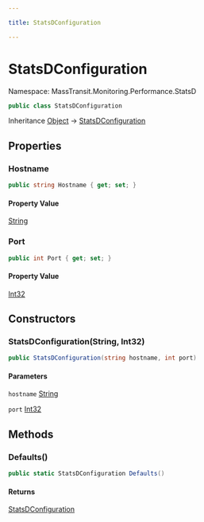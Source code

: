 ```yaml
---

title: StatsDConfiguration

---
```


# StatsDConfiguration

Namespace: MassTransit.Monitoring.Performance.StatsD

```csharp
public class StatsDConfiguration
```

Inheritance [Object](https://learn.microsoft.com/en-us/dotnet/api/system.object) → [StatsDConfiguration](../masstransit-monitoring-performance-statsd/statsdconfiguration)

## Properties

### **Hostname**

```csharp
public string Hostname { get; set; }
```

#### Property Value

[String](https://learn.microsoft.com/en-us/dotnet/api/system.string)<br/>

### **Port**

```csharp
public int Port { get; set; }
```

#### Property Value

[Int32](https://learn.microsoft.com/en-us/dotnet/api/system.int32)<br/>

## Constructors

### **StatsDConfiguration(String, Int32)**

```csharp
public StatsDConfiguration(string hostname, int port)
```

#### Parameters

`hostname` [String](https://learn.microsoft.com/en-us/dotnet/api/system.string)<br/>

`port` [Int32](https://learn.microsoft.com/en-us/dotnet/api/system.int32)<br/>

## Methods

### **Defaults()**

```csharp
public static StatsDConfiguration Defaults()
```

#### Returns

[StatsDConfiguration](../masstransit-monitoring-performance-statsd/statsdconfiguration)<br/>
